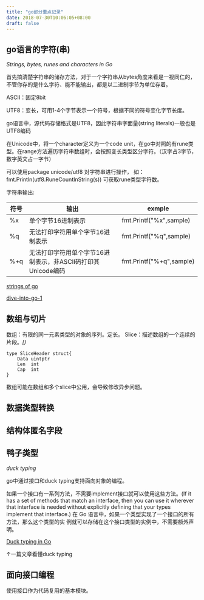 ```yaml
---
title: "go部分重点记录"
date: 2018-07-30T10:06:05+08:00
draft: false
---
```



## go语言的字符(串)
_Strings, bytes, runes and characters in Go_

首先搞清楚字符串的储存方法，对于一个字符串从bytes角度来看是一视同仁的，不管你存的是什么字符、能不能输出，都是以二进制字节为单位存着。

ASCII：固定8bit

UTF8：变长，可用1-4个字节表示一个符号，根据不同的符号变化字节长度。

go语言中，源代码存储格式是UTF8，因此字符串字面量(string literals)一般也是UTF8编码

在Unicode中，将一个character定义为一个code unit，在go中对照的有rune类型。在range方法遍历字符串数组时，会按照变长类型区分字符。（汉字占3字节，数字英文占一字节）

可以使用package unicode/utf8 对字符串进行操作，
如：
	fmt.Println(utf8.RuneCountInString(s))
可获取rune类型字符数。

字符串输出:

| 符号 | 输出 | exmple |
|----|----|----|
| %x | 单个字节16进制表示 | fmt.Printf("%x",sample) |
| %q | 无法打印字符用单个字节16进制表示 | fmt.Printf("%q",sample) |
| %+q | 无法打印字符用单个字节16进制表示，非ASCII码打印其Unicode编码 | fmt.Printf("%+q",sample) |

[strings of go](https://blog.golang.org/strings)

[dive-into-go-1](http://colobu.com/2016/06/15/dive-into-go-1/)

## 数组与切片
数组：有限的同一元素类型的对象的序列。定长。
Slice：描述数组的一个连续的片段。_[)_

```
type SliceHeader struct{
	Data uintptr
	Len  int
	Cap  int
}
```

数组可能在数组和多个slice中公用，会导致修改异步问题。

## 数据类型转换


## 结构体匿名字段

## 鸭子类型
_duck typing_

go中通过接口和duck typing支持面向对象的编程。

如果一个接口有一系列方法，不需要implement接口就可以使用这些方法。(If it has a set of methods that match an interface, then you can use it wherever that interface is needed without explicitly defining that your types implement that interface.)
在 Go 语言中，如果一个类型实现了一个接口的所有方法，那么这个类型的实
例就可以存储在这个接口类型的实例中，不需要额外声明。

[Duck typing in Go](https://medium.com/@matryer/golang-advent-calendar-day-one-duck-typing-a513aaed544d)

↑一篇文章看懂duck typing


## 面向接口编程

使用接口作为代码复用的基本模块。